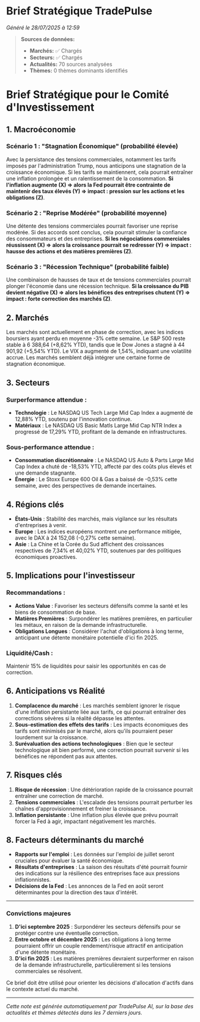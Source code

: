 # Brief Stratégique TradePulse

*Généré le 28/07/2025 à 12:59*

> **Sources de données:**
> - **Marchés:** ✅ Chargés
> - **Secteurs:** ✅ Chargés
> - **Actualités:** 70 sources analysées
> - **Thèmes:** 0 thèmes dominants identifiés

# Brief Stratégique pour le Comité d'Investissement

## 1. Macroéconomie

### Scénario 1 : "Stagnation Économique" (probabilité élevée)
Avec la persistance des tensions commerciales, notamment les tarifs imposés par l'administration Trump, nous anticipons une stagnation de la croissance économique. Si les tarifs se maintiennent, cela pourrait entraîner une inflation prolongée et un ralentissement de la consommation. **Si l'inflation augmente (X) ⇒ alors la Fed pourrait être contrainte de maintenir des taux élevés (Y) ⇒ impact : pression sur les actions et les obligations (Z)**.

### Scénario 2 : "Reprise Modérée" (probabilité moyenne)
Une détente des tensions commerciales pourrait favoriser une reprise modérée. Si des accords sont conclus, cela pourrait stimuler la confiance des consommateurs et des entreprises. **Si les négociations commerciales réussissent (X) ⇒ alors la croissance pourrait se redresser (Y) ⇒ impact : hausse des actions et des matières premières (Z)**.

### Scénario 3 : "Récession Technique" (probabilité faible)
Une combinaison de hausses de taux et de tensions commerciales pourrait plonger l'économie dans une récession technique. **Si la croissance du PIB devient négative (X) ⇒ alors les bénéfices des entreprises chutent (Y) ⇒ impact : forte correction des marchés (Z)**.

## 2. Marchés

Les marchés sont actuellement en phase de correction, avec les indices boursiers ayant perdu en moyenne -3% cette semaine. Le S&P 500 reste stable à 6 388,64 (+8,62% YTD), tandis que le Dow Jones a stagné à 44 901,92 (+5,54% YTD). Le VIX a augmenté de 1,54%, indiquant une volatilité accrue. Les marchés semblent déjà intégrer une certaine forme de stagnation économique.

## 3. Secteurs

### Surperformance attendue :
- **Technologie** : Le NASDAQ US Tech Large Mid Cap Index a augmenté de 12,88% YTD, soutenu par l'innovation continue.
- **Matériaux** : Le NASDAQ US Basic Matls Large Mid Cap NTR Index a progressé de 17,29% YTD, profitant de la demande en infrastructures.

### Sous-performance attendue :
- **Consommation discrétionnaire** : Le NASDAQ US Auto & Parts Large Mid Cap Index a chuté de -18,53% YTD, affecté par des coûts plus élevés et une demande stagnante.
- **Énergie** : Le Stoxx Europe 600 Oil & Gas a baissé de -0,53% cette semaine, avec des perspectives de demande incertaines.

## 4. Régions clés

- **États-Unis** : Stabilité des marchés, mais vigilance sur les résultats d'entreprises à venir.
- **Europe** : Les indices européens montrent une performance mitigée, avec le DAX à 24 152,08 (-0,27% cette semaine).
- **Asie** : La Chine et la Corée du Sud affichent des croissances respectives de 7,34% et 40,02% YTD, soutenues par des politiques économiques proactives.

## 5. Implications pour l'investisseur

### Recommandations :
- **Actions Value** : Favoriser les secteurs défensifs comme la santé et les biens de consommation de base.
- **Matières Premières** : Surpondérer les matières premières, en particulier les métaux, en raison de la demande infrastructurelle.
- **Obligations Longues** : Considérer l'achat d'obligations à long terme, anticipant une détente monétaire potentielle d'ici fin 2025.

### Liquidité/Cash :
Maintenir 15% de liquidités pour saisir les opportunités en cas de correction.

## 6. Anticipations vs Réalité

1. **Complacence du marché** : Les marchés semblent ignorer le risque d'une inflation persistante liée aux tarifs, ce qui pourrait entraîner des corrections sévères si la réalité dépasse les attentes.
2. **Sous-estimation des effets des tarifs** : Les impacts économiques des tarifs sont minimisés par le marché, alors qu'ils pourraient peser lourdement sur la croissance.
3. **Surévaluation des actions technologiques** : Bien que le secteur technologique ait bien performé, une correction pourrait survenir si les bénéfices ne répondent pas aux attentes.

## 7. Risques clés

1. **Risque de récession** : Une détérioration rapide de la croissance pourrait entraîner une correction de marché.
2. **Tensions commerciales** : L'escalade des tensions pourrait perturber les chaînes d'approvisionnement et freiner la croissance.
3. **Inflation persistante** : Une inflation plus élevée que prévu pourrait forcer la Fed à agir, impactant négativement les marchés.

## 8. Facteurs déterminants du marché

- **Rapports sur l'emploi** : Les données sur l'emploi de juillet seront cruciales pour évaluer la santé économique.
- **Résultats d'entreprises** : La saison des résultats d'été pourrait fournir des indications sur la résilience des entreprises face aux pressions inflationnistes.
- **Décisions de la Fed** : Les annonces de la Fed en août seront déterminantes pour la direction des taux d'intérêt.

---

### Convictions majeures
1. **D'ici septembre 2025** : Surpondérer les secteurs défensifs pour se protéger contre une éventuelle correction.
2. **Entre octobre et décembre 2025** : Les obligations à long terme pourraient offrir un couple rendement/risque attractif en anticipation d'une détente monétaire.
3. **D'ici fin 2025** : Les matières premières devraient surperformer en raison de la demande infrastructurelle, particulièrement si les tensions commerciales se résolvent. 

Ce brief doit être utilisé pour orienter les décisions d'allocation d'actifs dans le contexte actuel du marché.

---

*Cette note est générée automatiquement par TradePulse AI, sur la base des actualités et thèmes détectés dans les 7 derniers jours.*

